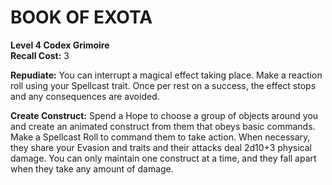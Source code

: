 # BOOK OF EXOTA

**Level 4 Codex Grimoire**  
**Recall Cost:** 3

**Repudiate:** You can interrupt a magical effect taking place. Make a reaction roll using your Spellcast trait. Once per rest on a success, the effect stops and any consequences are avoided.

**Create Construct:** Spend a Hope to choose a group of objects around you and create an animated construct from them that obeys basic commands. Make a Spellcast Roll to command them to take action. When necessary, they share your Evasion and traits and their attacks deal 2d10+3 physical damage. You can only maintain one construct at a time, and they fall apart when they take any amount of damage.